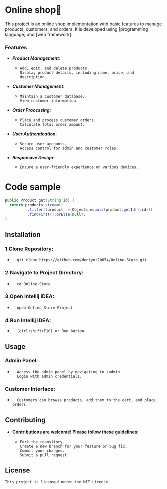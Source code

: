 # Online shop🛒
This project is an online shop implementation with basic features to manage products, customers, and orders. It is developed using [programming language] and [web framework].
### Features
- ***Product Management***: 
  -     Add, edit, and delete products.
        Display product details, including name, price, and description.
- ***Customer Management***: 
  -     Maintain a customer database.
        View customer information.
- ***Order Processing***: 
  -     Place and process customer orders.
        Calculate total order amount.
- ***User Authentication***: 
  -     Secure user accounts.
        Access control for admin and customer roles.
- ***Responsive Design***: 
  -     Ensure a user-friendly experience on various devices.
# Code sample
```java
public Product get(String id) {
  return products.stream()
          .filter((product -> Objects.equals(product.getId(),id)))
          .findFirst().orElse(null);
}
```
## Installation
### 1.Clone Repository:
-       git clone https://github.com/doniyor20054/Online-Store.git
### 2.Navigate to Project Directory:
-       cd Online-Store
### 3.Open Intellij IDEA:
-       open Online Store Project
### 4.Run Intellij IDEA:
-       (ctrl+shift+F10) or Run button

## Usage
### Admin Panel:
-       Access the admin panel by navigating to /admin.
        Login with admin credentials.
### Customer Interface:
-       Customers can browse products, add them to the cart, and place orders.

## Contributing
- **Contributions are welcome! Please follow these guidelines**:
  -     Fork the repository.
        Create a new branch for your feature or bug fix.
        Commit your changes.
        Submit a pull request.
## License
    This project is licensed under the MIT License.
